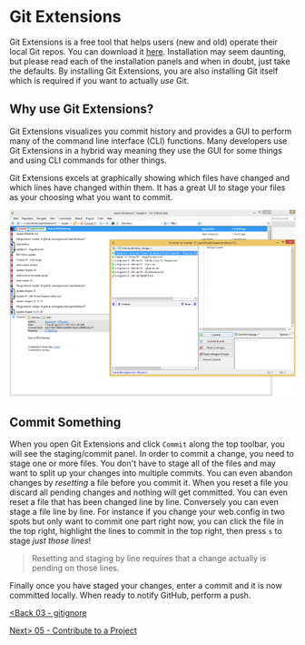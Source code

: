 # Git Extensions

Git Extensions is a free tool that helps users (new and old) operate their local Git repos.  You can download it [here](https://code.google.com/p/gitextensions/).  Installation may seem daunting, but please read each of the installation panels and when in doubt, just take the defaults.  By installing Git Extensions, you are also installing Git itself which is required if you want to actually *use* Git.

## Why use Git Extensions?
Git Extensions visualizes you commit history and provides a GUI to perform many of the command line interface (CLI) functions.  Many developers use Git Extensions in a hybrid way meaning they use the GUI for some things and using CLI commands for other things.

Git Extensions excels at graphically showing which files have changed and which lines have changed within them.  It has a great UI to stage your files as your choosing what you want to commit.

![git-extensions.png](assets/git-extensions.png)

## Commit Something
When you open Git Extensions and click `Commit` along the top toolbar, you will see the staging/commit panel.  In order to commit a change, you need to stage one or more files.  You don't have to stage all of the files and may want to split up your changes into multiple commits.  You can even abandon changes by *resetting* a file before you commit it.  When you reset a file you discard all pending changes and nothing will get committed.  You can even reset a file that has been changed line by line.  Conversely you can even stage a file line by line.  For instance if you change your web.config in two spots but only want to commit one part right now, you can click the file in the top right, highlight the lines to commit in the top right, then press `s` to stage *just those lines*!

>Resetting and staging by line requires that a change actually is pending on those lines.

Finally once you have staged your changes, enter a commit and it is now committed locally.  When ready to notify GitHub, perform a push.

[<Back 03 - gitignore](03%20-%20gitignore.md)

[Next> 05 - Contribute to a Project](05%20-%20Contribute%20to%20a%20Project.md)
